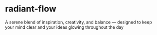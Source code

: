 # radiant-flow
A serene blend of inspiration, creativity, and balance — designed to keep your mind clear and your ideas glowing throughout the day
